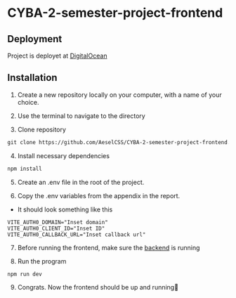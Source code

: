 # CYBA-2-semester-project-frontend

## Deployment

Project is deployet at [DigitalOcean](https://cyba-2-semester-project-frontend-9v9wh.ondigitalocean.app/)

## Installation

1. Create a new repository locally on your computer, with a name of your choice.

2. Use the terminal to navigate to the directory

3. Clone repository

```markdown
git clone https://github.com/AeselCSS/CYBA-2-semester-project-frontend.git .
```

4. Install necessary dependencies

```markdown
npm install
```

5. Create an .env file in the root of the project.

6. Copy the .env variables from the appendix in the report.

-   It should look something like this

```
VITE_AUTH0_DOMAIN="Inset domain"
VITE_AUTH0_CLIENT_ID="Inset ID"
VITE_AUTH0_CALLBACK_URL="Inset callback url"
```

7. Before running the frontend, make sure the [backend](https://github.com/YawHB/CYBA-2-semester-project-backend) is running

8. Run the program

```
npm run dev
```

9. Congrats. Now the frontend should be up and running🥳
